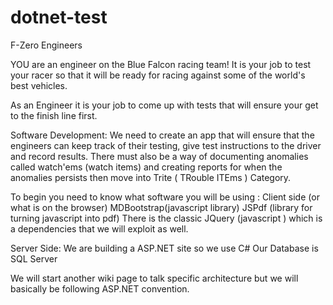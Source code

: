 # dotnet-test
F-Zero Engineers

YOU are an engineer on the Blue Falcon racing team!  It is your job to test your racer so that it will be ready for racing against some of the world's best vehicles.

As an Engineer  it is your job to come up with tests that will ensure your get to the finish line first.

Software Development:
We need to create an app that will ensure that the engineers can keep track of their testing, give test instructions to the driver and record results.  There must also be a way of documenting anomalies called watch'ems  (watch items) and creating reports for when the anomalies persists then  move into Trite ( TRouble ITEms ) Category.


To begin you need to know what software you will be using :
Client side (or what is on the browser)
MDBootstrap(javascript library)
JSPdf (library for turning javascript into pdf)
There is the classic JQuery (javascript ) which is a dependencies that we will exploit as well.

Server Side:
We are building a ASP.NET site so we use C#
Our Database is SQL Server

We will start another wiki page to talk specific architecture but we will basically be following ASP.NET convention. 
